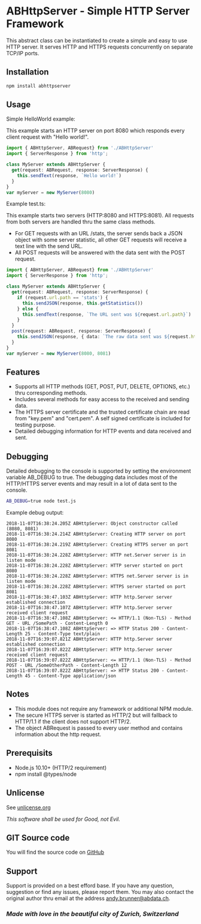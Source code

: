 # ABHttpServer - Simple HTTP Server Framework

This abstract class can be instantiated to create a simple and easy to use HTTP server. It serves HTTP and HTTPS requests concurrently on separate TCP/IP ports.

## Installation

```bash
npm install abhttpserver
```

## Usage

Simple HelloWorld example:

This example starts an HTTP server on port 8080 which responds every client request with "Hello world!".

```typescript
import { ABHttpServer, ABRequest} from './ABHttpServer'
import { ServerResponse } from 'http';

class MyServer extends ABHttpServer {
  get(request: ABRequest, response: ServerResponse) {
    this.sendText(response, `Hello world!`)
  }
}
var myServer = new MyServer(8080)
```

Example test.ts:

This example starts two servers (HTTP:8080 and HTTPS:8081). All requests from both servers are handled thru the same class methods.

* For GET requests with an URL /stats, the server sends back a JSON object with some server statistic, all other GET requests will receive a text line with the send URL.
* All POST requests will be answered with the data sent with the POST request.

```typescript
import { ABHttpServer, ABRequest} from './ABHttpServer'
import { ServerResponse } from 'http';

class MyServer extends ABHttpServer {
  get(request: ABRequest, response: ServerResponse) {
    if (request.url.path == 'stats') {
      this.sendJSON(response, this.getStatistics())
    } else {
      this.sendText(response, `The URL sent was ${request.url.path}`)
    } 
  }
  post(request: ABRequest, response: ServerResponse) {
    this.sendJSON(response, { data: `The raw data sent was ${request.http.data}` })
  }
}
var myServer = new MyServer(8080, 8081)
```

## Features

* Supports all HTTP methods (GET, POST, PUT, DELETE, OPTIONS, etc.) thru corresponding methods.
* Includes several methods for easy access to the received and sending data.
* The HTTPS server certificate and the trusted certificate chain are read from "key.pem" and
  "cert.pem". A self signed certificate is included for testing purpose.
* Detailed debugging information for HTTP events and data received and sent.

## Debugging

Detailed debugging to the console is supported by setting the environment variable AB_DEBUG to true. The debugging data includes most of the HTTP/HTTPS server events and may result in a lot of data sent to the console.

```bash
AB_DEBUG=true node test.js
```

Example debug output:

```text
2018-11-07T16:38:24.205Z ABHttpServer: Object constructor called (8080, 8081)
2018-11-07T16:38:24.214Z ABHttpServer: Creating HTTP server on port 8080
2018-11-07T16:38:24.219Z ABHttpServer: Creating HTTPS server on port 8081
2018-11-07T16:38:24.228Z ABHttpServer: HTTP net.Server server is in listen mode
2018-11-07T16:38:24.228Z ABHttpServer: HTTP server started on port 8080
2018-11-07T16:38:24.228Z ABHttpServer: HTTPS net.Server server is in listen mode
2018-11-07T16:38:24.228Z ABHttpServer: HTTPS server started on port 8081
2018-11-07T16:38:47.103Z ABHttpServer: HTTP http.Server server established connection
2018-11-07T16:38:47.107Z ABHttpServer: HTTP http.Server server received client request
2018-11-07T16:38:47.108Z ABHttpServer: <= HTTP/1.1 (Non-TLS) - Method GET - URL /SomePath - Content-Length 0
2018-11-07T16:38:47.108Z ABHttpServer: => HTTP Status 200 - Content-Length 25 - Content-Type text/plain
2018-11-07T16:39:07.821Z ABHttpServer: HTTP http.Server server established connection
2018-11-07T16:39:07.822Z ABHttpServer: HTTP http.Server server received client request
2018-11-07T16:39:07.822Z ABHttpServer: <= HTTP/1.1 (Non-TLS) - Method POST - URL /SomeOtherPath - Content-Length 12
2018-11-07T16:39:07.822Z ABHttpServer: => HTTP Status 200 - Content-Length 45 - Content-Type application/json
```

## Notes

* This module does not require any framework or additional NPM module.
* The secure HTTPS server is started as HTTP/2 but will fallback to HTTP/1.1 if the client does not support HTTP/2.
* The object ABRequest is passed to every user method and contains information about the http request.

## Prerequisits

* Node.js 10.10+ (HTTP/2 requirement)
* npm install @types/node

## Unlicense

See [unlicense.org](http://unlicense.org)

_This software shall be used for Good, not Evil._

## GIT Source code

You will find the source code on [GitHub](https://github.com/AndyBrunner/npm-abhttpserver.git)

## Support

Support is provided on a best efford base. If you have any question, suggestion or find any issues, please report them. You may also contact the original author thru email at the address andy.brunner@abdata.ch.

### _Made with love in the beautiful city of Zurich, Switzerland_
